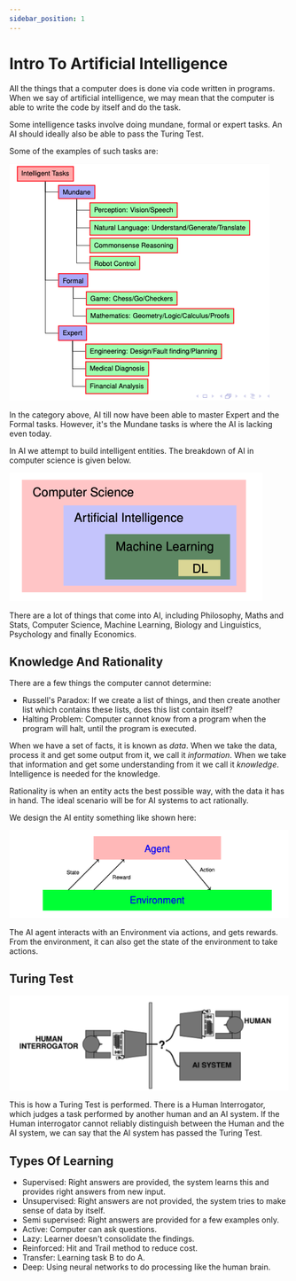 ```yaml
---
sidebar_position: 1
---
```


# Intro To Artificial Intelligence

All the things that a computer does is done via code written in programs. When we say of artificial intelligence, we may mean that the computer is able to write the code by itself and do the task. 

Some intelligence tasks involve doing mundane, formal or expert tasks. An AI should ideally also be able to pass the Turing Test. 

Some of the examples of such tasks are:

![](../../assets/Pasted%20image%2020220922185931.png)

In the category above, AI till now have been able to master Expert and the Formal tasks. However, it's the Mundane tasks is where the AI is lacking even today. 

In AI we attempt to build intelligent entities. The breakdown of AI in computer science is given below.

![](../../assets/Pasted%20image%2020220922190129.png)

There are a lot of things that come into AI, including Philosophy, Maths and Stats, Computer Science, Machine Learning, Biology and Linguistics, Psychology and finally Economics. 

## Knowledge And Rationality

There are a few things the computer cannot determine:

* Russell's Paradox: If we create a list of things, and then create another list which contains these lists, does this list contain itself?
* Halting Problem: Computer cannot know from a program when the program will halt, until the program is executed. 

When we have a set of facts, it is known as *data*. When we take the data, process it and get some output from it, we call it *information*. When we take that information and get some understanding from it we call it *knowledge*. Intelligence is needed for the knowledge. 

Rationality is when an entity acts the best possible way, with the data it has in hand. The ideal scenario will be for AI systems to act rationally. 

We design the AI entity something like shown here:

![](../../assets/Pasted%20image%2020220922191950.png)

The AI agent interacts with an Environment via actions, and gets rewards. From the environment, it can also get the state of the environment to take actions. 

## Turing Test

![](../../assets/Pasted%20image%2020220922192110.png)

This is how a Turing Test is performed. There is a Human Interrogator, which judges a task performed by another human and an AI system. If the Human interrogator cannot reliably distinguish between the Human and the AI system, we can say that the AI system has passed the Turing Test. 

## Types Of Learning

* Supervised: Right answers are provided, the system learns this and provides right answers from new input. 
* Unsupervised: Right answers are not provided, the system tries to make sense of data by itself. 
* Semi supervised: Right answers are provided for a few examples only. 
* Active: Computer can ask questions. 
* Lazy: Learner doesn't consolidate the findings.
* Reinforced: Hit and Trail method to reduce cost. 
* Transfer: Learning task B to do A.
* Deep: Using neural networks to do processing like the human brain. 
